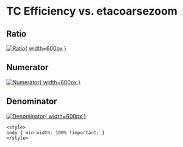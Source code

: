 # TC Efficiency vs. etacoarsezoom

## Ratio

[![Ratio](../mtv/var/TC_eff_stack_etacoarsezoom.png){ width=600px }](../mtv/var/TC_eff_stack_etacoarsezoom.pdf)

## Numerator

[![Numerator](../mtv/num/TC_eff_stack_etacoarsezoom_num.png){ width=600px }](../mtv/num/TC_eff_stack_etacoarsezoom_num.pdf)

## Denominator

[![Denominator](../mtv/den/TC_eff_stack_etacoarsezoom_den.png){ width=600px }](../mtv/den/TC_eff_stack_etacoarsezoom_den.pdf)


``` {=html}
<style>
body { min-width: 100% !important; }
</style>
```
